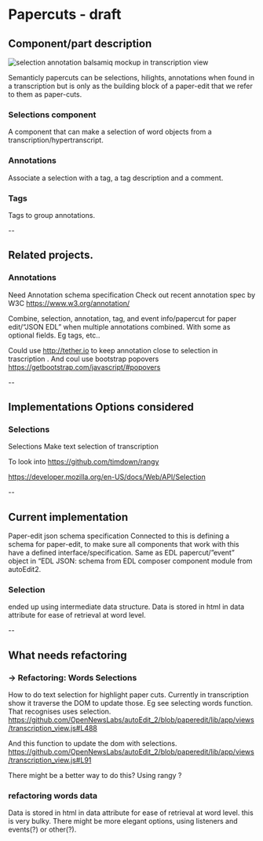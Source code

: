 # Papercuts - draft


<!--
- Component/part description 
- Related projects. Eg parts that look good, or previous implementations. But might not be considered for implementation options 
- Implementations Options considered
- Current implementation 
- What needs refactoring 
--> 



## Component/part description 


![selection annotation balsamiq mockup in transcription view]()

Semanticly papercuts can be selections, hilights, annotations when found in a transcription but is only as the building block of a paper-edit that we refer to them as paper-cuts.

### Selections component 
A component that can make a selection of word objects from a transcription/hypertranscript.

### Annotations
Associate a selection with a tag, a tag description and a comment.

### Tags
Tags to group annotations. 


--
## Related projects.

### Annotations 
Need Annotation schema specification
Check out recent annotation spec by W3C https://www.w3.org/annotation/ 

Combine, selection, annotation, tag, and event info/papercut for paper edit/“JSON EDL” when multiple annotations combined. With some as optional fields. Eg tags, etc..

Could use http://tether.io to keep annotation close to selection in trascription .
And coul use bootstrap popovers https://getbootstrap.com/javascript/#popovers 


--
## Implementations Options considered

### Selections
Selections 
Make text selection of transcription 

To look into https://github.com/timdown/rangy 

https://developer.mozilla.org/en-US/docs/Web/API/Selection 


--
## Current implementation 

Paper-edit json schema specification
Connected to this is defining a schema for paper-edit, to make sure all components that work with this have a defined interface/specification. 
Same as EDL papercut/”event” object in “EDL JSON: schema  from EDL composer component module from autoEdit2.

<!-- more on current implementation -->

### Selection 
ended up using intermediate data structure. 
Data is stored in html in data attribute for ease of retrieval at word level.


--
## What needs refactoring 

### → Refactoring: Words Selections

How to do text selection for highlight paper cuts. Currently in transcription show it traverse the DOM to update those. 
Eg see selecting words function. That recognises uses selection. 
https://github.com/OpenNewsLabs/autoEdit_2/blob/paperedit/lib/app/views/transcription_view.js#L488 

And this function to update the dom with selections. 
https://github.com/OpenNewsLabs/autoEdit_2/blob/paperedit/lib/app/views/transcription_view.js#L91

There might be a better way to do this? Using rangy ?


### refactoring words data
Data is stored in html in data attribute for ease of retrieval at word level. this is very bulky. There might be more elegant options, using listeners and events(?) or other(?).


